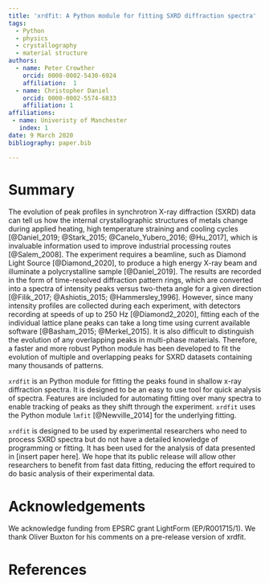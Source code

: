```yaml
---
title: 'xrdfit: A Python module for fitting SXRD diffraction spectra'
tags:
  - Python
  - physics
  - crystallography
  - material structure
authors:
  - name: Peter Crowther
    orcid: 0000-0002-5430-6924
    affiliation:  1
  - name: Christopher Daniel
	orcid: 0000-0002-5574-6833
    affiliation: 1
affiliations:
 - name: Univeristy of Manchester
   index: 1
date: 9 March 2020
bibliography: paper.bib

---
```


# Summary

The evolution of peak profiles in synchrotron X-ray diffraction (SXRD) data can tell us how the internal crystallographic structures of metals change during applied heating, high temperature straining and cooling cycles [@Daniel_2019; @Stark_2015; @Canelo_Yubero_2016; @Hu_2017], which is invaluable information  used to improve industrial processing routes [@Salem_2008]. The experiment requires a beamline, such as Diamond Light Source [@Diamond_2020], to produce a high energy X-ray beam and illuminate a polycrystalline sample [@Daniel_2019]. The results are recorded in the form of time-resolved diffraction pattern rings, which are converted into a spectra of intensity peaks versus two-theta angle for a given direction [@Filik_2017; @Ashiotis_2015; @Hammersley_1996]. However, since many intensity profiles are collected during each experiment, with detectors recording at speeds of up to 250 Hz [@Diamond2_2020], fitting each of the individual lattice plane peaks can take a long time using current available software [@Basham_2015; @Merkel_2015]. It is also difficult to distinguish the evolution of any overlapping peaks in multi-phase materials. Therefore, a faster and more robust Python module has been developed to fit the evolution of multiple and overlapping peaks for SXRD datasets containing many thousands of patterns.

``xrdfit`` is an Python module for fitting the peaks found in shallow x-ray diffraction spectra. It is designed to be an easy to use tool for quick analysis of spectra. Features are included for automating fitting over many spectra to enable tracking of peaks as they shift through the experiment. ``xrdfit`` uses the Python module ``lmfit`` [@Newville_2014] for the underlying fitting.

``xrdfit`` is designed to be used by experimental researchers who need to process SXRD spectra but do not have a detailed knowledge of programming or fitting. It has been used for the analysis of data presented in [insert paper here]. We hope that its public release will allow other researchers to benefit from fast data fitting, reducing the effort required to do basic analysis of their experimental data.

# Acknowledgements

We acknowledge funding from EPSRC grant LightForm (EP/R001715/1). We thank Oliver Buxton for his comments on a pre-release version of xrdfit.

# References